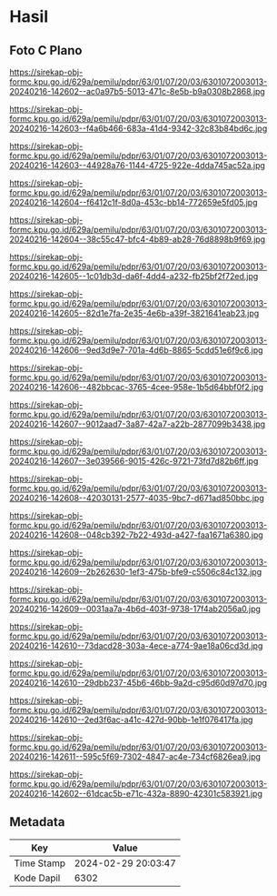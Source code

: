 # Hasil

## Foto C Plano

https://sirekap-obj-formc.kpu.go.id/629a/pemilu/pdpr/63/01/07/20/03/6301072003013-20240216-142602--ac0a97b5-5013-471c-8e5b-b9a0308b2868.jpg

https://sirekap-obj-formc.kpu.go.id/629a/pemilu/pdpr/63/01/07/20/03/6301072003013-20240216-142603--f4a6b466-683a-41d4-9342-32c83b84bd6c.jpg

https://sirekap-obj-formc.kpu.go.id/629a/pemilu/pdpr/63/01/07/20/03/6301072003013-20240216-142603--44928a76-1144-4725-922e-4dda745ac52a.jpg

https://sirekap-obj-formc.kpu.go.id/629a/pemilu/pdpr/63/01/07/20/03/6301072003013-20240216-142604--f6412c1f-8d0a-453c-bb14-772659e5fd05.jpg

https://sirekap-obj-formc.kpu.go.id/629a/pemilu/pdpr/63/01/07/20/03/6301072003013-20240216-142604--38c55c47-bfc4-4b89-ab28-76d8898b9f69.jpg

https://sirekap-obj-formc.kpu.go.id/629a/pemilu/pdpr/63/01/07/20/03/6301072003013-20240216-142605--1c01db3d-da6f-4dd4-a232-fb25bf2f72ed.jpg

https://sirekap-obj-formc.kpu.go.id/629a/pemilu/pdpr/63/01/07/20/03/6301072003013-20240216-142605--82d1e7fa-2e35-4e6b-a39f-3821641eab23.jpg

https://sirekap-obj-formc.kpu.go.id/629a/pemilu/pdpr/63/01/07/20/03/6301072003013-20240216-142606--9ed3d9e7-701a-4d6b-8865-5cdd51e6f9c6.jpg

https://sirekap-obj-formc.kpu.go.id/629a/pemilu/pdpr/63/01/07/20/03/6301072003013-20240216-142606--482bbcac-3765-4cee-958e-1b5d64bbf0f2.jpg

https://sirekap-obj-formc.kpu.go.id/629a/pemilu/pdpr/63/01/07/20/03/6301072003013-20240216-142607--9012aad7-3a87-42a7-a22b-2877099b3438.jpg

https://sirekap-obj-formc.kpu.go.id/629a/pemilu/pdpr/63/01/07/20/03/6301072003013-20240216-142607--3e039566-9015-426c-9721-73fd7d82b6ff.jpg

https://sirekap-obj-formc.kpu.go.id/629a/pemilu/pdpr/63/01/07/20/03/6301072003013-20240216-142608--42030131-2577-4035-9bc7-d671ad850bbc.jpg

https://sirekap-obj-formc.kpu.go.id/629a/pemilu/pdpr/63/01/07/20/03/6301072003013-20240216-142608--048cb392-7b22-493d-a427-faa1671a6380.jpg

https://sirekap-obj-formc.kpu.go.id/629a/pemilu/pdpr/63/01/07/20/03/6301072003013-20240216-142609--2b262630-1ef3-475b-bfe9-c5506c84c132.jpg

https://sirekap-obj-formc.kpu.go.id/629a/pemilu/pdpr/63/01/07/20/03/6301072003013-20240216-142609--0031aa7a-4b6d-403f-9738-17f4ab2056a0.jpg

https://sirekap-obj-formc.kpu.go.id/629a/pemilu/pdpr/63/01/07/20/03/6301072003013-20240216-142610--73dacd28-303a-4ece-a774-9ae18a06cd3d.jpg

https://sirekap-obj-formc.kpu.go.id/629a/pemilu/pdpr/63/01/07/20/03/6301072003013-20240216-142610--29dbb237-45b6-46bb-9a2d-c95d60d97d70.jpg

https://sirekap-obj-formc.kpu.go.id/629a/pemilu/pdpr/63/01/07/20/03/6301072003013-20240216-142610--2ed3f6ac-a41c-427d-90bb-1e1f076417fa.jpg

https://sirekap-obj-formc.kpu.go.id/629a/pemilu/pdpr/63/01/07/20/03/6301072003013-20240216-142611--595c5f69-7302-4847-ac4e-734cf6826ea9.jpg

https://sirekap-obj-formc.kpu.go.id/629a/pemilu/pdpr/63/01/07/20/03/6301072003013-20240216-142602--61dcac5b-e71c-432a-8890-42301c583921.jpg


## Metadata

| Key        | Value               |
| ---------- | ------------------- |
| Time Stamp | 2024-02-29 20:03:47 |
| Kode Dapil | 6302                |



